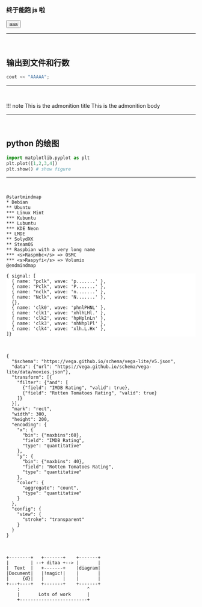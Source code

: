 





<br>
<br>
<br>
<br>
<br>
<br>



### 终于能跑 js 啦



<script>
    function test() {
        document.getElementById("btn").innerHTML = "bbb";
    }
</script>

<button id="btn" onclick="test()">aaa</button>

---

<br>

## 输出到文件和行数


```cpp {cmd=run output=markdown class="line-numbers"}
cout << "AAAAA";
```






---

<br>


!!! note This is the admonition title
    This is the admonition body

---

<br>

## python 的绘图

```python {cmd=true matplotlib=true}
import matplotlib.pyplot as plt
plt.plot([1,2,3,4])
plt.show() # show figure
```

---

<br>


```puml
@startmindmap
* Debian
** Ubuntu
*** Linux Mint
*** Kubuntu
*** Lubuntu
*** KDE Neon
** LMDE
** SolydXK
** SteamOS
** Raspbian with a very long name
*** <s>Raspmbc</s> => OSMC
*** <s>Raspyfi</s> => Volumio
@endmindmap
```


<div style=background-color:white>

```wavedrom
{ signal: [
  { name: "pclk", wave: 'p.......' },
  { name: "Pclk", wave: 'P.......' },
  { name: "nclk", wave: 'n.......' },
  { name: "Nclk", wave: 'N.......' },
  {},
  { name: 'clk0', wave: 'phnlPHNL' },
  { name: 'clk1', wave: 'xhlhLHl.' },
  { name: 'clk2', wave: 'hpHplnLn' },
  { name: 'clk3', wave: 'nhNhplPl' },
  { name: 'clk4', wave: 'xlh.L.Hx' },
]}
```

</div>

<br>

```vega-lite
{
  "$schema": "https://vega.github.io/schema/vega-lite/v5.json",
  "data": {"url": "https://vega.github.io/schema/vega-lite/data/movies.json"},
  "transform": [{
    "filter": {"and": [
      {"field": "IMDB Rating", "valid": true},
      {"field": "Rotten Tomatoes Rating", "valid": true}
    ]}
  }],
  "mark": "rect",
  "width": 300,
  "height": 200,
  "encoding": {
    "x": {
      "bin": {"maxbins":60},
      "field": "IMDB Rating",
      "type": "quantitative"
    },
    "y": {
      "bin": {"maxbins": 40},
      "field": "Rotten Tomatoes Rating",
      "type": "quantitative"
    },
    "color": {
      "aggregate": "count",
      "type": "quantitative"
    }
  },
  "config": {
    "view": {
      "stroke": "transparent"
    }
  }
}
```

<br>

  ```ditaa {cmd args=["-E"]}
  +--------+   +-------+    +-------+
  |        | --+ ditaa +--> |       |
  |  Text  |   +-------+    |diagram|
  |Document|   |!magic!|    |       |
  |     {d}|   |       |    |       |
  +---+----+   +-------+    +-------+
      :                         ^
      |       Lots of work      |
      +-------------------------+
  ```



<br>
<br>
<br>
<br>
<br>
<br>
<br>
<br>
